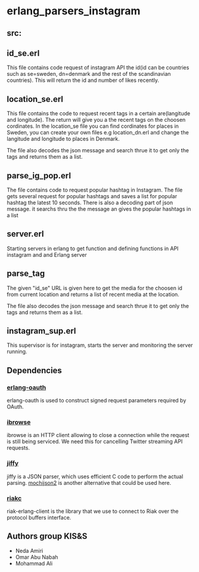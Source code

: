 # erlang_parsers_instagram

## src:

## id_se.erl
This file contains code request of instagram API the id(id can be countries such as se=sweden, dn=denmark and the rest of the scandinavian countries). This will return the id and number of likes recently.


## location_se.erl
This file contains the code to request recent tags in a certain are(langitude and longitude). The return will give you a the  recent tags on the choosen cordinates. In the location_se file you can find cordinates for places in Sweden, you can create your own files e.g location_dn.erl and change the langitude and longitude to places in Denmark.

The file also decodes the json message and search thrue it to get only the tags and returns them as a list.
 

## parse_ig_pop.erl
The file contains code to request popular hashtag in Instagram. The file gets several request for popular hashtags and saves a list for popular hashtag the latest 10 seconds. There is also a decoding part of json message. it searchs thru the the message an gives the popular hashtags in a list


## server.erl
Starting servers in erlang to get function and defining functions in API instagram and and Erlang server

## parse_tag
The given "id_se" URL is given here to get the media for the choosen id from current location and returns a list of recent media at the location.

The file also decodes the json message and search thrue it to get only the tags and returns them as a list.

## instagram_sup.erl
This supervisor is for instagram, starts the server and monitoring the server running.


## Dependencies

### [erlang-oauth](https://github.com/tim/erlang-oauth/)

erlang-oauth is used to construct signed request parameters required by OAuth.

### [ibrowse](https://github.com/cmullaparthi/ibrowse)

ibrowse is an HTTP client allowing to close a connection while the request is still being serviced. We need this for cancelling Twitter streaming API requests.

### [jiffy](https://github.com/davisp/jiffy)

jiffy is a JSON parser, which uses efficient C code to perform the actual parsing. [mochijson2](https://github.com/bjnortier/mochijson2) is another alternative that could be used here.

### [riakc](https://github.com/basho/riak-erlang-client)

riak-erlang-client is the library that we use to connect to Riak over the protocol buffers interface.

## Authors group KIS&S

* Neda Amiri
* Omar Abu Nabah
* Mohammad Ali
